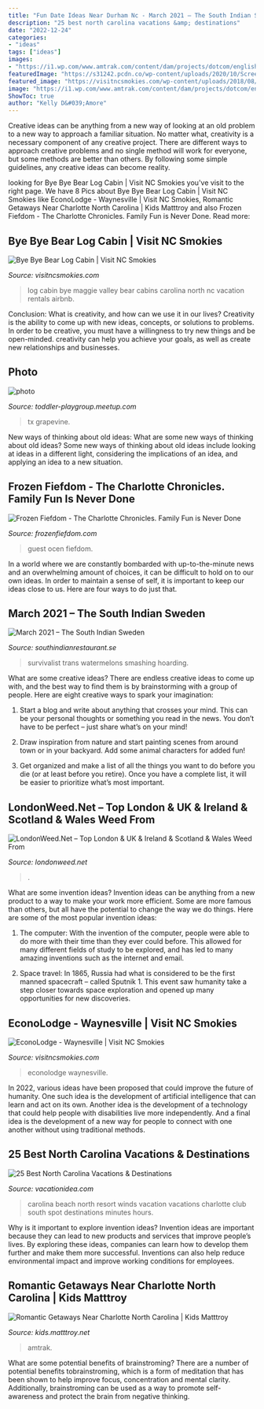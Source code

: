```yaml
---
title: "Fun Date Ideas Near Durham Nc - March 2021 – The South Indian Sweden"
description: "25 best north carolina vacations &amp; destinations"
date: "2022-12-24"
categories:
- "ideas"
tags: ["ideas"]
images:
- "https://i1.wp.com/www.amtrak.com/content/dam/projects/dotcom/english/public/images/TextwithImage-Horizontal/Route_CityofNO_HeroBanner_1_10.jpg/_jcr_content/renditions/cq5dam.web.506.380.jpeg?resize=506%2C380&amp;is-pending-load=1#038;ssl=1"
featuredImage: "https://s31242.pcdn.co/wp-content/uploads/2020/10/Screenshot-2020-10-08-at-12.54.30.png"
featured_image: "https://visitncsmokies.com/wp-content/uploads/2018/08/bbblc-e1534619760151.jpg"
image: "https://i1.wp.com/www.amtrak.com/content/dam/projects/dotcom/english/public/images/TextwithImage-Horizontal/Route_CityofNO_HeroBanner_1_10.jpg/_jcr_content/renditions/cq5dam.web.506.380.jpeg?resize=506%2C380&amp;is-pending-load=1#038;ssl=1"
ShowToc: true
author: "Kelly D&#039;Amore"
---
```



Creative ideas can be anything from a new way of looking at an old problem to a new way to approach a familiar situation. No matter what, creativity is a necessary component of any creative project. There are different ways to approach creative problems and no single method will work for everyone, but some methods are better than others. By following some simple guidelines, any creative ideas can become reality.

	

		
looking for Bye Bye Bear Log Cabin | Visit NC Smokies you've visit to the right page. We have 8 Pics about Bye Bye Bear Log Cabin | Visit NC Smokies like EconoLodge - Waynesville | Visit NC Smokies, Romantic Getaways Near Charlotte North Carolina | Kids Matttroy and also Frozen Fiefdom - The Charlotte Chronicles. Family Fun is Never Done. Read more:
		
    
## Bye Bye Bear Log Cabin | Visit NC Smokies

<img loading=lazy src="https://visitncsmokies.com/wp-content/uploads/2018/08/bbblc-e1534619760151.jpg" onerror="this.onerror=null;this.src='https://tse4.mm.bing.net/th?id=OIP.hRM9jepxaNSXU19MYUNg_gHaE8&amp;pid=15.1';" alt="Bye Bye Bear Log Cabin | Visit NC Smokies">

_Source: visitncsmokies.com_

>log cabin bye maggie valley bear cabins carolina north nc vacation rentals airbnb. 

	

Conclusion: What is creativity, and how can we use it in our lives?
Creativity is the ability to come up with new ideas, concepts, or solutions to problems. In order to be creative, you must have a willingness to try new things and be open-minded. creativity can help you achieve your goals, as well as create new relationships and businesses.

    
## Photo

<img loading=lazy src="http://photos2.meetupstatic.com/photos/event/6/9/5/c/global_320366972.jpeg" onerror="this.onerror=null;this.src='https://tse4.mm.bing.net/th?id=OIP.qlRT_rf1ndCunFE2Z_jTigAAAA&amp;pid=15.1';" alt="photo">

_Source: toddler-playgroup.meetup.com_

>tx grapevine. 

	

New ways of thinking about old ideas: What are some new ways of thinking about old ideas?
Some new ways of thinking about old ideas include looking at ideas in a different light, considering the implications of an idea, and applying an idea to a new situation.

    
## Frozen Fiefdom - The Charlotte Chronicles. Family Fun Is Never Done

<img loading=lazy src="http://frozenfiefdom.com/yahoo_site_admin/assets/images/copper_bracelet.28185326_std.jpg" onerror="this.onerror=null;this.src='https://tse3.mm.bing.net/th?id=OIP.M_93NasPLVLgPqK-lkEUVAAAAA&amp;pid=15.1';" alt="Frozen Fiefdom - The Charlotte Chronicles. Family Fun is Never Done">

_Source: frozenfiefdom.com_

>guest ocen fiefdom. 

	

In a world where we are constantly bombarded with up-to-the-minute news and an overwhelming amount of choices, it can be difficult to hold on to our own ideas. In order to maintain a sense of self, it is important to keep our ideas close to us. Here are four ways to do just that.

    
## March 2021 – The South Indian Sweden

<img loading=lazy src="https://s31242.pcdn.co/wp-content/uploads/2020/10/Screenshot-2020-10-08-at-12.54.30.png" onerror="this.onerror=null;this.src='https://tse2.mm.bing.net/th?id=OIP.MK8Anu-MnjwE3fUnVMtyKQHaEw&amp;pid=15.1';" alt="March 2021 – The South Indian Sweden">

_Source: southindianrestaurant.se_

>survivalist trans watermelons smashing hoarding. 

	

What are some creative ideas?
There are endless creative ideas to come up with, and the best way to find them is by brainstorming with a group of people. Here are eight creative ways to spark your imagination: 
1. Start a blog and write about anything that crosses your mind. This can be your personal thoughts or something you read in the news. You don’t have to be perfect – just share what’s on your mind!

2. Draw inspiration from nature and start painting scenes from around town or in your backyard. Add some animal characters for added fun!

3. Get organized and make a list of all the things you want to do before you die (or at least before you retire). Once you have a complete list, it will be easier to prioritize what’s most important.

    
## LondonWeed.Net – Top London &amp; UK &amp; Ireland &amp; Scotland &amp; Wales Weed From

<img loading=lazy src="http://comprarmarihuanamadrid.es/wp-content/uploads/2021/01/Diseno-sin-titulo-85.jpg" onerror="this.onerror=null;this.src='https://tse4.mm.bing.net/th?id=OIP.1lDPIRtZlyeOsBQcWpHpMgAAAA&amp;pid=15.1';" alt="LondonWeed.Net – Top London &amp; UK &amp; Ireland &amp; Scotland &amp; Wales Weed From">

_Source: londonweed.net_

>. 

	

What are some invention ideas?
Invention ideas can be anything from a new product to a way to make your work more efficient. Some are more famous than others, but all have the potential to change the way we do things. Here are some of the most popular invention ideas: 
1) The computer: With the invention of the computer, people were able to do more with their time than they ever could before. This allowed for many different fields of study to be explored, and has led to many amazing inventions such as the internet and email.

2) Space travel: In 1865, Russia had what is considered to be the first manned spacecraft – called Sputnik 1. This event saw humanity take a step closer towards space exploration and opened up many opportunities for new discoveries.

    
## EconoLodge - Waynesville | Visit NC Smokies

<img loading=lazy src="https://visitncsmokies.com/wp-content/uploads/2017/06/Econo-Lodge.jpg" onerror="this.onerror=null;this.src='https://tse2.mm.bing.net/th?id=OIP.runyH_xqUCo8WijTMK71bQHaFj&amp;pid=15.1';" alt="EconoLodge - Waynesville | Visit NC Smokies">

_Source: visitncsmokies.com_

>econolodge waynesville. 

	

In 2022, various ideas have been proposed that could improve the future of humanity. One such idea is the development of artificial intelligence that can learn and act on its own. Another idea is the development of a technology that could help people with disabilities live more independently. And a final idea is the development of a new way for people to connect with one another without using traditional methods.

    
## 25 Best North Carolina Vacations &amp; Destinations

<img loading=lazy src="http://vacationidea.com/pix/img25Hy8R/family/t-f1_the_winds_resort_beach_club_-__5736_mobi.jpg" onerror="this.onerror=null;this.src='https://tse2.mm.bing.net/th?id=OIP.ibPaj7p0eDlWN42lkWWKcwAAAA&amp;pid=15.1';" alt="25 Best North Carolina Vacations &amp; Destinations">

_Source: vacationidea.com_

>carolina beach north resort winds vacation vacations charlotte club south spot destinations minutes hours. 

	

Why is it important to explore invention ideas?
Invention ideas are important because they can lead to new products and services that improve people’s lives. By exploring these ideas, companies can learn how to develop them further and make them more successful. Inventions can also help reduce environmental impact and improve working conditions for employees.

    
## Romantic Getaways Near Charlotte North Carolina | Kids Matttroy

<img loading=lazy src="https://i1.wp.com/www.amtrak.com/content/dam/projects/dotcom/english/public/images/TextwithImage-Horizontal/Route_CityofNO_HeroBanner_1_10.jpg/_jcr_content/renditions/cq5dam.web.506.380.jpeg?resize=506%2C380&amp;is-pending-load=1#038;ssl=1" onerror="this.onerror=null;this.src='https://tse1.mm.bing.net/th?id=OIP.THW3f5t45r31Kr5_v5yP5wHaFj&amp;pid=15.1';" alt="Romantic Getaways Near Charlotte North Carolina | Kids Matttroy">

_Source: kids.matttroy.net_

>amtrak. 

	

What are some potential benefits of brainstroming?
There are a number of potential benefits tobrainstroming, which is a form of meditation that has been shown to help improve focus, concentration and mental clarity. Additionally, brainstroming can be used as a way to promote self-awareness and protect the brain from negative thinking.

